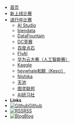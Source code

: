 * [首页](/)
* [新上线比赛](new_competition.md)  
* [进行中比赛](competition/)
  * [AI Studio](competition/AI_Studio.md)
  * [biendata](competition/biendata.md)
  * [DataFountain](competition/DataFountain.md)
  * [DC竞赛](competition/DC竞赛.md)
  * [百度点石](competition/百度点石.md)
  * [FlyAI](competition/FlyAI.md)
  * [华为云大赛（人工智能赛）](competition/华为云大赛（人工智能赛）.md)
  * [Kaggle](competition/Kaggle.md)
  * [heywhale和鲸（Kesci）](competition/heywhale和鲸（Kesci）.md)
  * [Nishika](competition/Nishika.md)
  * [天池](competition/天池.md)
  * [图灵联邦](competition/图灵联邦.md)
  * [AI研习社](competition/AI研习社.md)
* **Links**
* [![Github](https://icongram.jgog.in/devicon/github-original.svg?color=808080&size=16)Github](https://github.com/LogicJake/MLCompetitionHub)
* [![RSS](https://icongram.jgog.in/simple/rss.svg?colored&size=16)RSS](https://www.logicjake.xyz/MLCompetitionHub/rss.xml)
* [![Blog](https://icongram.jgog.in/clarity/pencil.svg?size=16)Blog](https://www.logicjake.xyz)